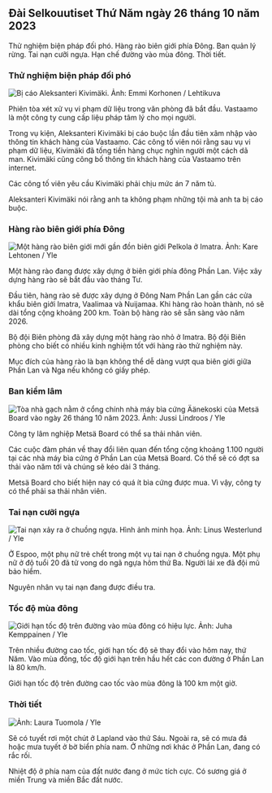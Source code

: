 ## Đài Selkouutiset Thứ Năm ngày 26 tháng 10 năm 2023

Thử nghiệm biện pháp đối phó. Hàng rào biên giới phía Đông. Ban quản lý rừng. Tai nạn cưỡi ngựa. Hạn chế đường vào mùa đông. Thời tiết.

### Thử nghiệm biện pháp đối phó

![Bị cáo Aleksanteri Kivimäki. Ảnh: Emmi Korhonen / Lehtikuva](https://images.cdn.yle.fi/image/upload/c_crop,h_2875,w_5112,x_0,y_568/ar_1.7777777777777777,c_fill,g_faces,h_675,w_1200/dpr_1.0/q_auto:eco/f_auto/fl_lossy/v1698305049/39-1191484653a13e7df175)

Phiên tòa xét xử vụ vi phạm dữ liệu trong văn phòng đã bắt đầu. Vastaamo là một công ty cung cấp liệu pháp tâm lý cho mọi người.

Trong vụ kiện, Aleksanteri Kivimäki bị cáo buộc lần đầu tiên xâm nhập vào thông tin khách hàng của Vastaamo. Các công tố viên nói rằng sau vụ vi phạm dữ liệu, Kivimäki đã tống tiền hàng chục nghìn người một cách dã man. Kivimäki cũng công bố thông tin khách hàng của Vastaamo trên internet.

Các công tố viên yêu cầu Kivimäki phải chịu mức án 7 năm tù.

Aleksanteri Kivimäki nói rằng anh ta không phạm những tội mà anh ta bị cáo buộc.

### Hàng rào biên giới phía Đông

![Một hàng rào biên giới mới gần đồn biên giới Pelkola ở Imatra. Ảnh: Kare Lehtonen / Yle](https://images.cdn.yle.fi/image/upload/c_crop,h_2243,w_3993,x_0,y_0/ar_1.7777777777777777,c_fill,g_faces,h_675,w_1200/dpr_1.0/q_auto:eco/f_auto/fl_lossy/v1698323397/39-1191724653a55b2a04b0)

Một hàng rào đang được xây dựng ở biên giới phía đông Phần Lan. Việc xây dựng hàng rào sẽ bắt đầu vào tháng Tư.

Đầu tiên, hàng rào sẽ được xây dựng ở Đông Nam Phần Lan gần các cửa khẩu biên giới Imatra, Vaalimaa và Nuijamaa. Khi hàng rào hoàn thành, nó sẽ dài tổng cộng khoảng 200 km. Toàn bộ hàng rào sẽ sẵn sàng vào năm 2026.

Bộ đội Biên phòng đã xây dựng một hàng rào nhỏ ở Imatra. Bộ đội Biên phòng cho biết có nhiều kinh nghiệm tốt với hàng rào thử nghiệm này.

Mục đích của hàng rào là bạn không thể dễ dàng vượt qua biên giới giữa Phần Lan và Nga nếu không có giấy phép.

### Ban kiểm lâm

![Tòa nhà gạch nằm ở cổng chính nhà máy bìa cứng Äänekoski của Metsä Board vào ngày 26 tháng 10 năm 2023. Ảnh: Jussi Lindroos / Yle](https://images.cdn.yle.fi/image/upload/c_crop,h_2267,w_4031,x_0,y_0/ar_1.7777777777777777,c_fill,g_faces,h_675,w_1200/dpr_1.0/q_auto:eco/f_auto/fl_lossy/v1698319726/39-1191672653a4ca1724ad)

Công ty lâm nghiệp Metsä Board có thể sa thải nhân viên.

Các cuộc đàm phán về thay đổi liên quan đến tổng cộng khoảng 1.100 người tại các nhà máy bìa cứng ở Phần Lan của Metsä Board. Có thể sẽ có đợt sa thải vào năm tới và chúng sẽ kéo dài 3 tháng.

Metsä Board cho biết hiện nay có quá ít bìa cứng được mua. Vì vậy, công ty có thể phải sa thải nhân viên.

### Tai nạn cưỡi ngựa

![Tai nạn xảy ra ở chuồng ngựa. Hình ảnh minh họa. Ảnh: Linus Westerlund / Yle](https://images.cdn.yle.fi/image/upload/c_crop,h_3375,w_6000,x_0,y_387/ar_1.7777777777777777,c_fill,g_faces,h_675,w_1200/dpr_1.0/q_auto:eco/f_auto/fl_lossy/v1692692625/39-116023264e46d0e45030)

Ở Espoo, một phụ nữ trẻ chết trong một vụ tai nạn ở chuồng ngựa. Một phụ nữ ở độ tuổi 20 đã tử vong do ngã ngựa hôm thứ Ba. Người lái xe đã đội mũ bảo hiểm.

Nguyên nhân vụ tai nạn đang được điều tra.

### Tốc độ mùa đông

![Giới hạn tốc độ trên đường vào mùa đông có hiệu lực. Ảnh: Juha Kemppainen / Yle](https://images.cdn.yle.fi/image/upload/c_crop,h_2250,w_4000,x_0,y_0/ar_1.7777777777777777,c_fill,g_faces,h_675,w_1200/dpr_1.0/q_auto:eco/f_auto/fl_lossy/v1603287400/39-7327705f903747751c2)

Trên nhiều đường cao tốc, giới hạn tốc độ sẽ thay đổi vào hôm nay, thứ Năm. Vào mùa đông, tốc độ giới hạn trên hầu hết các con đường ở Phần Lan là 80 km/h.

Giới hạn tốc độ trên đường cao tốc vào mùa đông là 100 km một giờ.

### Thời tiết

![ Ảnh: Laura Tuomola / Yle](https://images.cdn.yle.fi/image/upload/c_crop,h_1080,w_1919,x_0,y_0/ar_1.7777777777777777,c_fill,g_faces,h_675,w_1200/dpr_1.0/q_auto:eco/f_auto/fl_lossy/v1698292510/39-11913736539e2ff81a55)

Sẽ có tuyết rơi một chút ở Lapland vào thứ Sáu. Ngoài ra, sẽ có mưa đá hoặc mưa tuyết ở bờ biển phía nam. Ở những nơi khác ở Phần Lan, đang có rắc rối.

Nhiệt độ ở phía nam của đất nước đang ở mức tích cực. Có sương giá ở miền Trung và miền Bắc đất nước.